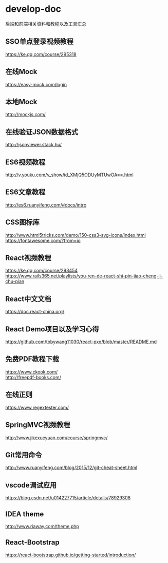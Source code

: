 # develop-doc
后端和前端相关资料和教程以及工具汇总


## SSO单点登录视频教程
https://ke.qq.com/course/295318
## 在线Mock
https://easy-mock.com/login
## 本地Mock
http://mockjs.com/
## 在线验证JSON数据格式
http://jsonviewer.stack.hu/
## ES6视频教程
http://v.youku.com/v_show/id_XMjQ5ODUyMTUwOA==.html
## ES6文章教程
http://es6.ruanyifeng.com/#docs/intro
## CSS图标库
http://www.html5tricks.com/demo/150-css3-svg-icons/index.html
<br/>
https://fontawesome.com/?from=io
## React视频教程
https://ke.qq.com/course/293454
<br/>
https://www.rails365.net/playlists/you-ren-de-react-shi-pin-jiao-cheng-ji-chu-pian
## React中文文档
https://doc.react-china.org/
## React Demo项目以及学习心得
https://github.com/tobywang11030/react-pxq/blob/master/README.md
## 免费PDF教程下载
https://www.ckook.com/
<br/>
http://freepdf-books.com/
## 在线正则
https://www.regextester.com/
## SpringMVC视频教程
http://www.jikexueyuan.com/course/springmvc/
## Git常用命令
http://www.ruanyifeng.com/blog/2015/12/git-cheat-sheet.html
## vscode调试应用
https://blog.csdn.net/u014227715/article/details/78929308
## IDEA theme
http://www.riaway.com/theme.php
## React-Bootstrap
https://react-bootstrap.github.io/getting-started/introduction/
